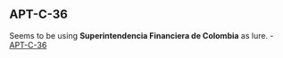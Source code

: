 ## APT-C-36
Seems to be using **Superintendencia Financiera de Colombia** as lure. - [APT-C-36](./380dc1e34c39c41334f69250440554427182c747134bdea1739c31d4b8f1b288.md)

